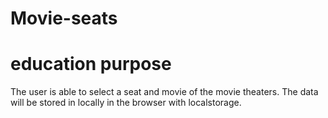 # Movie-seats

# education purpose

The user is able to select a seat and movie of the movie theaters. The data will be stored in locally in the browser with localstorage. 
